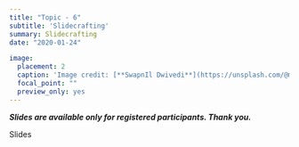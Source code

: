 ```yaml
---
title: "Topic - 6"
subtitle: 'Slidecrafting'
summary: Slidecrafting
date: "2020-01-24"

image:
  placement: 2
  caption: 'Image credit: [**SwapnIl Dwivedi**](https://unsplash.com/@momentance) on Unsplash'
  focal_point: ""
  preview_only: yes
---
```


***Slides are available only for registered participants. Thank you.***

Slides



